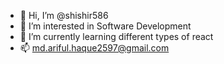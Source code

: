 - 👋 Hi, I’m @shishir586
- 👀 I’m interested in Software Development
- 🌱 I’m currently learning different types of react
- 📫 md.ariful.haque2597@gmail.com

<!---
shishir586/shishir586 is a ✨ special ✨ repository because its `README.md` (this file) appears on your GitHub profile.
You can click the Preview link to take a look at your changes.
--->
